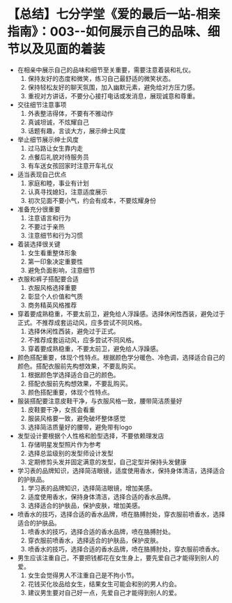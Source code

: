 # 【总结】七分学堂《爱的最后一站-相亲指南》：003--如何展示自己的品味、细节以及见面的着装

-   在相亲中展示自己的品味和细节至关重要，需要注意着装和礼仪。
    1.  保持友好的态度和微笑，练习自己最舒适的微笑状态。
    2.  保持轻松友好的聊天氛围，加入幽默元素，避免给对方压力感。
    3.  重视对方讲话，不要分心接打电话或发消息，展现诚意和尊重。
-   交往细节注意事项
    1.  外表整洁得体，不要有不雅动作
    2.  真诚坦诚，不炫耀自己
    3.  话题有趣，言谈大方，展示绅士风度
-   举止细节展示绅士风度
    1.  过马路让女生靠内走
    2.  点餐后礼貌对待服务员
    3.  有车送女孩回家时注意开车礼仪
-   适当表现自己优点
    1.  家庭和睦，事业有计划
    2.  认真寻找媳妇，注意适度展示
    3.  初次见面不要小气，约会有成本，不要炫耀身份
-   准备充分很重要
    1.  注意语言和行为
    2.  不要过于亲热
    3.  注意细节和行为习惯
-   着装选择很关键
    1.  女生看重整体形象
    2.  第一印象决定重要性
    3.  避免负面影响，注意细节
-   衣服和裤子搭配要合适
    1.  衣服风格选择重要
    2.  彰显个人价值和气质
    3.  商务精英风格推荐
-   穿着要成熟稳重，不要太前卫，避免给人浮躁感。选择休闲性西装，避免过于正式。不推荐成套运动风，应多尝试不同风格。
    1.  选择休闲性西装，避免过于正式。
    2.  不推荐成套运动风，应多尝试不同风格。
    3.  穿着要成熟稳重，不要太前卫，避免给人浮躁感。
-   颜色搭配重要，体现个性特点。根据颜色学分暖色、冷色调，选择适合自己的颜色。搭配衣服前先构想效果，不要乱购买。
    1.  根据颜色学选择适合自己的颜色。
    2.  搭配衣服前先构想效果，不要乱购买。
    3.  颜色搭配重要，体现个性特点。
-   服装搭配要注意皮鞋干净，与衣服风格一致，腰带简洁质量好
    1.  皮鞋要干净，女孩会看重
    2.  服装风格要一致，避免破坏整体感觉
    3.  选择简洁质量好的腰带，避免带有logo
-   发型设计要根据个人性格和脸型选择，不要依赖理发店
    1.  存储明星发型照片作为参考
    2.  选择总监级别的发型师设计发型
    3.  定期修剪头发并固定满意的发型，自己定型并保持头发健康
-   学习表的品牌知识，选择简洁眼镜，适度使用香水，保持身体清洁，选择适合的护肤品。
    1.  学习表的品牌知识，选择简洁眼镜，增加美感。
    2.  适度使用香水，保持身体清洁，选择合适的香水品牌。
    3.  选择适合的护肤品，保护皮肤，增加美感。
-   喷香水的技巧，选择合适的香水品牌，喷在胳膊肘处，穿衣服前喷香水，选择适合的护肤品。
    1.  喷香水的技巧，选择合适的香水品牌，喷在胳膊肘处。
    2.  穿衣服前喷香水，选择适合的护肤品，保护皮肤。
    3.  喷香水的技巧，选择合适的香水品牌，喷在胳膊肘处，穿衣服前喷香水。
-   男生应该注重自己，不要把钱都花在女生身上，要先爱自己才能得到别人的爱。
    1.  女生会觉得男人不注重自己是不拘小节。
    2.  花钱买化妆品给女生，结果女生可能会和别的男人约会。
    3.  建议男生要对自己好一点，先爱自己才能得到别人的爱。